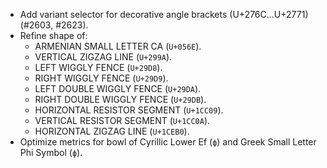 * Add variant selector for decorative angle brackets (U+276C...U+2771) (#2603, #2623).
* Refine shape of:
  - ARMENIAN SMALL LETTER CA (`U+056E`).
  - VERTICAL ZIGZAG LINE (`U+299A`).
  - LEFT WIGGLY FENCE (`U+29D8`).
  - RIGHT WIGGLY FENCE (`U+29D9`).
  - LEFT DOUBLE WIGGLY FENCE (`U+29DA`).
  - RIGHT DOUBLE WIGGLY FENCE (`U+29DB`).
  - HORIZONTAL RESISTOR SEGMENT (`U+1CC09`).
  - VERTICAL RESISTOR SEGMENT (`U+1CC0A`).
  - HORIZONTAL ZIGZAG LINE (`U+1CEB0`).
* Optimize metrics for bowl of Cyrillic Lower Ef (`ф`) and Greek Small Letter Phi Symbol (`ϕ`).
